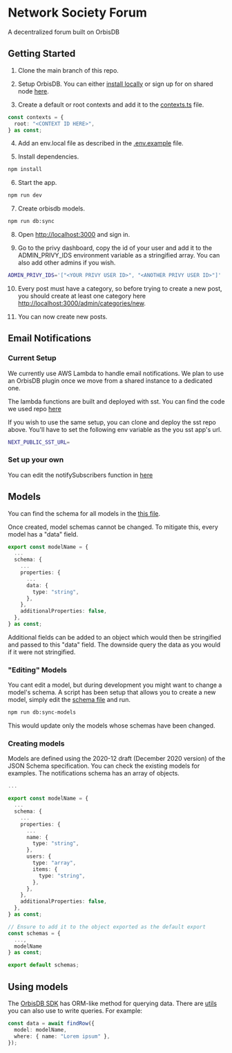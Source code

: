# Network Society Forum

A decentralized forum built on OrbisDB

## Getting Started

1. Clone the main branch of this repo.

2. Setup OrbisDB.
   You can either [install locally](https://www.youtube.com/watch?v=8embizFvI-U) or sign up for on shared node [here](https://studio.useorbis.com/).

3. Create a default or root contexts and add it to the [contexts.ts](shared/orbis/contexts.ts) file.

```ts
const contexts = {
  root: "<CONTEXT ID HERE>",
} as const;
```

4. Add an env.local file as described in the [.env.example](.env.example) file.

5. Install dependencies.

```bash
npm install
```

6. Start the app.

```bash
npm run dev
```

7. Create orbisdb models.

```bash
npm run db:sync
```

8. Open [http://localhost:3000](http://localhost:3000) and sign in.

9. Go to the privy dashboard, copy the id of your user and add it to the ADMIN_PRIVY_IDS environment variable as a stringified array. You can also add other admins if you wish.

```bash
ADMIN_PRIVY_IDS='["<YOUR PRIVY USER ID>", "<ANOTHER PRIVY USER ID>"]'
```

10. Every post must have a category, so before trying to create a new post, you should create at least one category here [http://localhost:3000/admin/categories/new](http://localhost:3000/admin/categories/new).

11. You can now create new posts.

## Email Notifications

### Current Setup

We currently use AWS Lambda to handle email notifications. We plan to use an OrbisDB plugin once we move from a shared instance to a dedicated one.

The lambda functions are built and deployed with sst. You can find the code we used repo [here](https://github.com/JM-M/nsforum-sst)

If you wish to use the same setup, you can clone and deploy the sst repo above. You'll have to set the following env variable as the you sst app's url.

```bash
NEXT_PUBLIC_SST_URL=
```

### Set up your own

You can edit the notifySubscribers function in [here](app/posts/actions.ts)

## Models

You can find the schema for all models in the [this file](shared/orbis/schemas/index.ts).

Once created, model schemas cannot be changed. To mitigate this, every model has a "data" field.

```ts
export const modelName = {
  ...
  schema: {
    ...
    properties: {
      ...
      data: {
        type: "string",
      },
    },
    additionalProperties: false,
  },
} as const;
```

Additional fields can be added to an object which would then be stringified and passed to this "data" field. The downside query the data as you would if it were not stringified.

### "Editing" Models

You cant edit a model, but during development you might want to change a model's schema. A script has been setup that allows you to create a new model, simply edit the [schema file](shared/orbis/schemas/index.ts) and run.

```bash
npm run db:sync-models
```

This would update only the models whose schemas have been changed.

### Creating models

Models are defined using the 2020-12 draft (December 2020 version) of the JSON Schema specification. You can check the existing models for examples. The notifications schema has an array of objects.

```ts
...

export const modelName = {
  ...
  schema: {
    ...
    properties: {
      ...
      name: {
        type: "string",
      },
      users: {
        type: "array",
        items: {
          type: "string",
        },
      },
    },
    additionalProperties: false,
  },
} as const;

// Ensure to add it to the object exported as the default export
const schemas = {
  ...,
  modelName
} as const;

export default schemas;
```

## Using models

The [OrbisDB SDK](https://github.com/OrbisWeb3/db-sdk) has ORM-like method for querying data. There are [utils](shared/orbis/utils.ts) you can also use to write queries. For example:

```ts
const data = await findRow({
  model: modelName,
  where: { name: "Lorem ipsum" },
});
```
